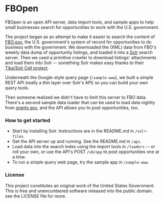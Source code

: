 FBOpen
======

FBOpen is an open API server, data import tools, and sample apps to help small businesses search for opportunities to work with the U.S. government.

The project began as an attempt to make it easier to search the content of [FBO.gov](http://www.fbo.gov), the U.S. government's system of record for opportunities to do business with the government. We downloaded the (XML) data from FBO's weekly data dump of opportunity listings, and loaded it into a [Solr](http://lucene.apache.org/solr/) search server. Then we used a primitive crawler to download listings' attachments and load them into Solr -- something Solr makes easy thanks to their [Tika/Solr Cell project](http://wiki.apache.org/solr/ExtractingRequestHandler).

Underneath the Google-style query page (`/sample-www`), we built a simple REST API (really a thin layer over Solr's API) so you can build your own query tools.

Then someone realized we didn't have to limit this server to FBO data. There's a second sample data loader that can be used to load data nightly from [grants.gov](http://www.grants.gov), and the API allows you to post opportunities, too.


### How to get started
* Start by installing Solr. Instructions are in the README.md in `/solr-files`.
* Get the API server up and running. See the README.md in `/api`.
* Load data into the search index using the import tools in `/loaders` -- or roll your own, or use the API's POST `/v0/opp` to post opportunities one at a time.
* To run a simple query web page, try the sample app in `/sample-www`.

### License
This project constitutes an original work of the United States Government. This is free and unencumbered software released into the public domain. see the LICENSE file for more.
